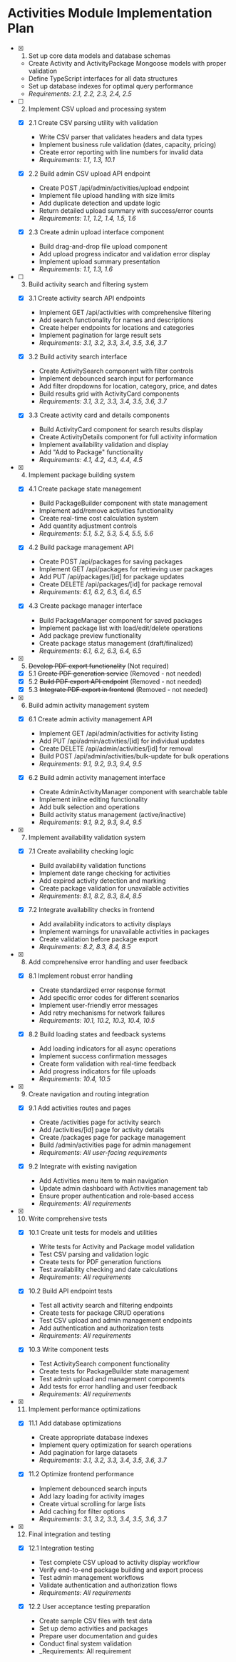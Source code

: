 # Activities Module Implementation Plan

- [x] 1. Set up core data models and database schemas
  - Create Activity and ActivityPackage Mongoose models with proper validation
  - Define TypeScript interfaces for all data structures
  - Set up database indexes for optimal query performance
  - _Requirements: 2.1, 2.2, 2.3, 2.4, 2.5_

- [ ] 2. Implement CSV upload and processing system
  - [x] 2.1 Create CSV parsing utility with validation
    - Write CSV parser that validates headers and data types
    - Implement business rule validation (dates, capacity, pricing)
    - Create error reporting with line numbers for invalid data
    - _Requirements: 1.1, 1.3, 10.1_

  - [x] 2.2 Build admin CSV upload API endpoint
    - Create POST /api/admin/activities/upload endpoint
    - Implement file upload handling with size limits
    - Add duplicate detection and update logic
    - Return detailed upload summary with success/error counts
    - _Requirements: 1.1, 1.2, 1.4, 1.5, 1.6_

  - [x] 2.3 Create admin upload interface component
    - Build drag-and-drop file upload component
    - Add upload progress indicator and validation error display
    - Implement upload summary presentation
    - _Requirements: 1.1, 1.3, 1.6_

- [ ] 3. Build activity search and filtering system
  - [x] 3.1 Create activity search API endpoints
    - Implement GET /api/activities with comprehensive filtering
    - Add search functionality for names and descriptions
    - Create helper endpoints for locations and categories
    - Implement pagination for large result sets
    - _Requirements: 3.1, 3.2, 3.3, 3.4, 3.5, 3.6, 3.7_

  - [x] 3.2 Build activity search interface
    - Create ActivitySearch component with filter controls
    - Implement debounced search input for performance
    - Add filter dropdowns for location, category, price, and dates
    - Build results grid with ActivityCard components
    - _Requirements: 3.1, 3.2, 3.3, 3.4, 3.5, 3.6, 3.7_

  - [x] 3.3 Create activity card and details components
    - Build ActivityCard component for search results display
    - Create ActivityDetails component for full activity information
    - Implement availability validation and display
    - Add "Add to Package" functionality
    - _Requirements: 4.1, 4.2, 4.3, 4.4, 4.5_

- [x] 4. Implement package building system
  - [x] 4.1 Create package state management
    - Build PackageBuilder component with state management
    - Implement add/remove activities functionality
    - Create real-time cost calculation system
    - Add quantity adjustment controls
    - _Requirements: 5.1, 5.2, 5.3, 5.4, 5.5, 5.6_

  - [x] 4.2 Build package management API
    - Create POST /api/packages for saving packages
    - Implement GET /api/packages for retrieving user packages
    - Add PUT /api/packages/[id] for package updates
    - Create DELETE /api/packages/[id] for package removal
    - _Requirements: 6.1, 6.2, 6.3, 6.4, 6.5_

  - [x] 4.3 Create package manager interface
    - Build PackageManager component for saved packages
    - Implement package list with load/edit/delete operations
    - Add package preview functionality
    - Create package status management (draft/finalized)
    - _Requirements: 6.1, 6.2, 6.3, 6.4, 6.5_

- [x] 5. ~~Develop PDF export functionality~~ (Not required)
  - [x] 5.1 ~~Create PDF generation service~~ (Removed - not needed)
  - [x] 5.2 ~~Build PDF export API endpoint~~ (Removed - not needed)  
  - [x] 5.3 ~~Integrate PDF export in frontend~~ (Removed - not needed)

- [x] 6. Build admin activity management system
  - [x] 6.1 Create admin activity management API
    - Implement GET /api/admin/activities for activity listing
    - Add PUT /api/admin/activities/[id] for individual updates
    - Create DELETE /api/admin/activities/[id] for removal
    - Build POST /api/admin/activities/bulk-update for bulk operations
    - _Requirements: 9.1, 9.2, 9.3, 9.4, 9.5_

  - [x] 6.2 Build admin activity management interface
    - Create AdminActivityManager component with searchable table
    - Implement inline editing functionality
    - Add bulk selection and operations
    - Build activity status management (active/inactive)
    - _Requirements: 9.1, 9.2, 9.3, 9.4, 9.5_

- [x] 7. Implement availability validation system
  - [x] 7.1 Create availability checking logic
    - Build availability validation functions
    - Implement date range checking for activities
    - Add expired activity detection and marking
    - Create package validation for unavailable activities
    - _Requirements: 8.1, 8.2, 8.3, 8.4, 8.5_

  - [x] 7.2 Integrate availability checks in frontend
    - Add availability indicators to activity displays
    - Implement warnings for unavailable activities in packages
    - Create validation before package export
    - _Requirements: 8.2, 8.3, 8.4, 8.5_

- [x] 8. Add comprehensive error handling and user feedback
  - [x] 8.1 Implement robust error handling
    - Create standardized error response format
    - Add specific error codes for different scenarios
    - Implement user-friendly error messages
    - Add retry mechanisms for network failures
    - _Requirements: 10.1, 10.2, 10.3, 10.4, 10.5_

  - [x] 8.2 Build loading states and feedback systems
    - Add loading indicators for all async operations
    - Implement success confirmation messages
    - Create form validation with real-time feedback
    - Add progress indicators for file uploads
    - _Requirements: 10.4, 10.5_

- [x] 9. Create navigation and routing integration
  - [x] 9.1 Add activities routes and pages
    - Create /activities page for activity search
    - Add /activities/[id] page for activity details
    - Create /packages page for package management
    - Build /admin/activities page for admin management
    - _Requirements: All user-facing requirements_

  - [x] 9.2 Integrate with existing navigation
    - Add Activities menu item to main navigation
    - Update admin dashboard with Activities management tab
    - Ensure proper authentication and role-based access
    - _Requirements: All requirements_

- [x] 10. Write comprehensive tests
  - [x] 10.1 Create unit tests for models and utilities
    - Write tests for Activity and Package model validation
    - Test CSV parsing and validation logic
    - Create tests for PDF generation functions
    - Test availability checking and date calculations
    - _Requirements: All requirements_

  - [x] 10.2 Build API endpoint tests
    - Test all activity search and filtering endpoints
    - Create tests for package CRUD operations
    - Test CSV upload and admin management endpoints
    - Add authentication and authorization tests
    - _Requirements: All requirements_

  - [x] 10.3 Write component tests
    - Test ActivitySearch component functionality
    - Create tests for PackageBuilder state management
    - Test admin upload and management components
    - Add tests for error handling and user feedback
    - _Requirements: All requirements_

- [x] 11. Implement performance optimizations
  - [x] 11.1 Add database optimizations
    - Create appropriate database indexes
    - Implement query optimization for search operations
    - Add pagination for large datasets
    - _Requirements: 3.1, 3.2, 3.3, 3.4, 3.5, 3.6, 3.7_

  - [x] 11.2 Optimize frontend performance
    - Implement debounced search inputs
    - Add lazy loading for activity images
    - Create virtual scrolling for large lists
    - Add caching for filter options
    - _Requirements: 3.1, 3.2, 3.3, 3.4, 3.5, 3.6, 3.7_

- [x] 12. Final integration and testing
  - [x] 12.1 Integration testing
    - Test complete CSV upload to activity display workflow
    - Verify end-to-end package building and export process
    - Test admin management workflows
    - Validate authentication and authorization flows
    - _Requirements: All requirements_

  - [x] 12.2 User acceptance testing preparation
    - Create sample CSV files with test data
    - Set up demo activities and packages
    - Prepare user documentation and guides
    - Conduct final system validation
    - _Requirements: All requirement